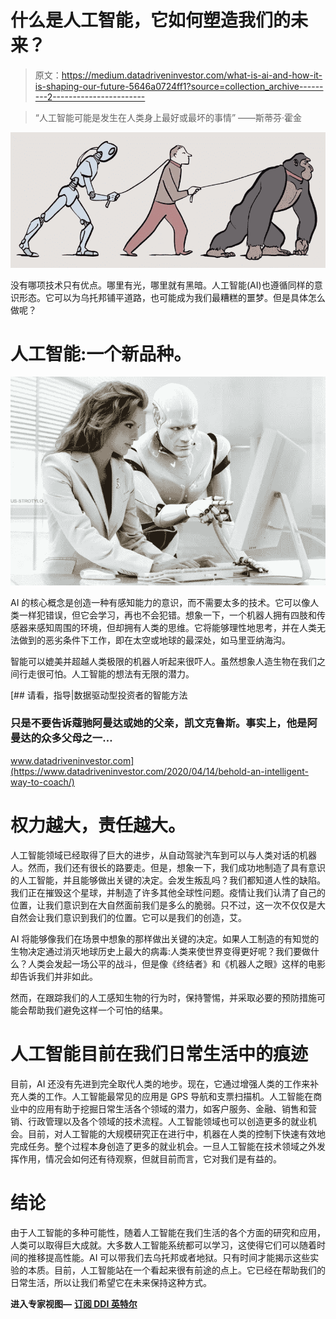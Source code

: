 # 什么是人工智能，它如何塑造我们的未来？

> 原文：<https://medium.datadriveninvestor.com/what-is-ai-and-how-it-is-shaping-our-future-5646a0724ff1?source=collection_archive---------2----------------------->

> “人工智能可能是发生在人类身上最好或最坏的事情”
> ——斯蒂芬·霍金

![](img/a4a9dc3ebc2fd208ee2dc763f9c4b0ae.png)

没有哪项技术只有优点。哪里有光，哪里就有黑暗。人工智能(AI)也遵循同样的意识形态。它可以为乌托邦铺平道路，也可能成为我们最糟糕的噩梦。但是具体怎么做呢？

# 人工智能:一个新品种。

![](img/6fe6e04835e68a635efc602ebfdb459a.png)

AI 的核心概念是创造一种有感知能力的意识，而不需要太多的技术。它可以像人类一样犯错误，但它会学习，再也不会犯错。想象一下，一个机器人拥有四肢和传感器来感知周围的环境，但却拥有人类的思维。它将能够理性地思考，并在人类无法做到的恶劣条件下工作，即在太空或地球的最深处，如马里亚纳海沟。

智能可以媲美并超越人类极限的机器人听起来很吓人。虽然想象人造生物在我们之间行走很可怕。人工智能的想法有无限的潜力。

[](https://www.datadriveninvestor.com/2020/04/14/behold-an-intelligent-way-to-coach/) [## 请看，指导|数据驱动型投资者的智能方法

### 只是不要告诉蔻驰阿曼达或她的父亲，凯文克鲁斯。事实上，他是阿曼达的众多父母之一…

www.datadriveninvestor.com](https://www.datadriveninvestor.com/2020/04/14/behold-an-intelligent-way-to-coach/) 

# 权力越大，责任越大。

人工智能领域已经取得了巨大的进步，从自动驾驶汽车到可以与人类对话的机器人。然而，我们还有很长的路要走。但是，想象一下，我们成功地制造了具有意识的人工智能，并且能够做出关键的决定。会发生叛乱吗？我们都知道人性的缺陷。我们正在摧毁这个星球，并制造了许多其他全球性问题。疫情让我们认清了自己的位置，让我们意识到在大自然面前我们是多么的脆弱。只不过，这一次不仅仅是大自然会让我们意识到我们的位置。它可以是我们的创造，艾。

AI 将能够像我们在场景中想象的那样做出关键的决定。如果人工制造的有知觉的生物决定通过消灭地球历史上最大的病毒:人类来使世界变得更好呢？我们要做什么？人类会发起一场公平的战斗，但是像《终结者》和《机器人之眼》这样的电影却告诉我们并非如此。

然而，在跟踪我们的人工感知生物的行为时，保持警惕，并采取必要的预防措施可能会帮助我们避免这样一个可怕的结果。

# 人工智能目前在我们日常生活中的痕迹

目前，AI 还没有先进到完全取代人类的地步。现在，它通过增强人类的工作来补充人类的工作。人工智能最常见的应用是 GPS 导航和支票扫描机。人工智能在商业中的应用有助于挖掘日常生活各个领域的潜力，如客户服务、金融、销售和营销、行政管理以及各个领域的技术流程。人工智能领域也可以创造更多的就业机会。目前，对人工智能的大规模研究正在进行中，机器在人类的控制下快速有效地完成任务。整个过程本身创造了更多的就业机会。一旦人工智能在技术领域之外发挥作用，情况会如何还有待观察，但就目前而言，它对我们是有益的。

# 结论

由于人工智能的多种可能性，随着人工智能在我们生活的各个方面的研究和应用，人类可以取得巨大成就。大多数人工智能系统都可以学习，这使得它们可以随着时间的推移提高性能。AI 可以带我们去乌托邦或者地狱。只有时间才能揭示这些实验的本质。目前，人工智能站在一个看起来很有前途的点上。它已经在帮助我们的日常生活，所以让我们希望它在未来保持这种方式。

**进入专家视图—** [**订阅 DDI 英特尔**](https://datadriveninvestor.com/ddi-intel)